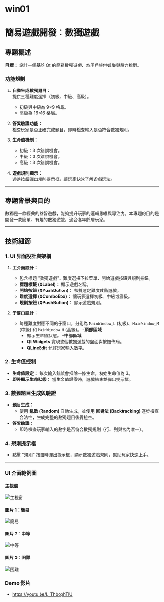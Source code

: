 # win01

# 簡易遊戲開發：數獨遊戲

## 專題概述
**目標：** 設計一個基於 Qt 的簡易數獨遊戲，為用戶提供娛樂與腦力挑戰。

### 功能規劃
1. **自動生成數獨題目：**  
   提供三種難度選擇（初級、中級、高級）。  
   - 初級與中級為 9×9 格局。  
   - 高級為 16×16 格局。

2. **答案驗證功能：**  
   檢查玩家是否正確完成題目，即時檢查輸入是否符合數獨規則。

3. **生命值機制：**  
   - 初級：3 次錯誤機會。  
   - 中級：3 次錯誤機會。  
   - 高級：3 次錯誤機會。

4. **遊戲規則顯示：**  
   透過按鈕彈出規則提示框，讓玩家快速了解遊戲玩法。

---

## 專題背景與目的
數獨是一款經典的益智遊戲，能夠提升玩家的邏輯思維與專注力。本專題的目的是開發一款簡單、有趣的數獨遊戲，適合各年齡層玩家。

---

## 技術細節

### 1. UI 界面設計與架構
1. **主介面設計：**  
   - 包含標題 "數獨遊戲"、難度選擇下拉菜單、開始遊戲按鈕與規則按鈕。
   - **標題標籤 (QLabel)：** 顯示遊戲名稱。
   - **開始按鈕 (QPushButton)：** 根據選定難度啟動遊戲。
   - **難度選擇 (QComboBox)：** 讓玩家選擇初級、中級或高級。
   - **規則按鈕 (QPushButton)：** 顯示遊戲規則。

2. **子窗口設計：**
   - 每種難度對應不同的子窗口，分別為 `MainWindow_L` (初級)、`MainWindow_M` (中級) 和 `MainWindow_H` (高級)。
   -**頂部區域** 
     - 顯示生命值狀態。
   -**中部區域**
     - **Qt Widgets** 實現整個數獨遊戲的盤面與按鈕佈局。
     - **QLineEdit** 允許玩家輸入數字。

### 2. 生命值控制
- **生命值設定：** 每次輸入錯誤會扣除一條生命，初始生命值為 3。
- **即時顯示生命狀態：** 當生命值歸零時，遊戲結束並彈出提示框。

### 3. 數獨題目生成與驗證
- **題目生成：**
   - 使用 **亂數 (Random)** 自動生成，並使用 **回朔法 (Backtracking)** 逐步檢查合法性，生成完整的數獨題目後再挖空。
- **答案驗證：**
   - 即時檢查玩家輸入的數字是否符合數獨規則（行、列與宮內唯一）。

### 4. 規則提示框
- 點擊 "規則" 按鈕時彈出提示框，顯示數獨遊戲規則，幫助玩家快速上手。

---

### UI 介面範例圖
#### 主視窗
![主視窗](主視窗.png)

#### 圖片 1：簡易
![簡易](https://github.com/41243205/win01/blob/444c841ffc2153a27412cfd1d5d201ea5f4cd25a/L.jpg)

#### 圖片 2：中等
![中等](https://github.com/41243205/win01/blob/444c841ffc2153a27412cfd1d5d201ea5f4cd25a/M.jpg)

#### 圖片 3：困難
![困難](https://github.com/41243205/win01/blob/f2052c39ef518006781353fb9f9d57c902606c02/H.jpg)

### Demo 影片
- https://youtu.be/L_ThbophTlU
